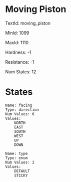 # Moving Piston

TextId: moving_piston

MinId: 1099

MaxId: 1110

Hardness: -1

Resistance: -1


Num States: 12

# States
```
Name: facing
Type: direction
Num Values: 6
Values:
    NORTH
    EAST
    SOUTH
    WEST
    UP
    DOWN

Name: type
Type: enum
Num Values: 2
Values:
    DEFAULT
    STICKY
```